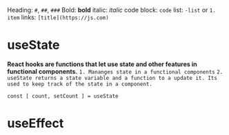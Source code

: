 
Heading: `#`, `##`, `###`
Bold: **bold**
italic: *italic*
code block: ``code``
list: `-list` or `1. item`
links: `[title](https://js.com)`


# useState
**React hooks are functions that let use state and other features in functional components.**
`1. Mananges state in a functional components`
`2. useState returns a state variable and a function to a update it. Its used to keep track of the state in a component.`

`` const [ count, setCount ] = useState ``

# useEffect
